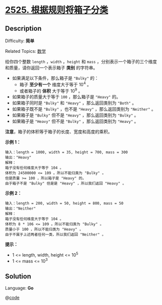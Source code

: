 # [2525\. 根据规则将箱子分类](https://leetcode.cn/problems/categorize-box-according-to-criteria/)

## Description

Difficulty: **简单**  

Related Topics: [数学](https://leetcode.cn/tag/https://leetcode.cn/tag/math//)


给你四个整数 `length` ，`width` ，`height` 和 `mass` ，分别表示一个箱子的三个维度和质量，请你返回一个表示箱子 **类别** 的字符串。

*   如果满足以下条件，那么箱子是 `"Bulky"` 的：
    *   箱子 **至少有一个** 维度大于等于 10<sup>4</sup> 。
    *   或者箱子的 **体积** 大于等于 10<sup>9</sup> 。
*   如果箱子的质量大于等于 `100` ，那么箱子是 `"Heavy"` 的。
*   如果箱子同时是 `"Bulky"` 和 `"Heavy"` ，那么返回类别为 `"Both"` 。
*   如果箱子既不是 `"Bulky"` ，也不是 `"Heavy"` ，那么返回类别为 `"Neither"` 。
*   如果箱子是 `"Bulky"` 但不是 `"Heavy"` ，那么返回类别为 `"Bulky"` 。
*   如果箱子是 `"Heavy"` 但不是 `"Bulky"` ，那么返回类别为 `"Heavy"` 。

**注意**，箱子的体积等于箱子的长度、宽度和高度的乘积。

**示例 1：**

```
输入：length = 1000, width = 35, height = 700, mass = 300
输出："Heavy"
解释：
箱子没有任何维度大于等于 104 。
体积为 24500000 <= 109 。所以不能归类为 "Bulky" 。
但是质量 >= 100 ，所以箱子是 "Heavy" 的。
由于箱子不是 "Bulky" 但是是 "Heavy" ，所以我们返回 "Heavy" 。
```

**示例 2：**

```
输入：length = 200, width = 50, height = 800, mass = 50
输出："Neither"
解释：
箱子没有任何维度大于等于 104 。
体积为 8 * 106 <= 109 。所以不能归类为 "Bulky" 。
质量小于 100 ，所以不能归类为 "Heavy" 。
由于不属于上述两者任何一类，所以我们返回 "Neither" 。
```

**提示：**

*   1 <= length, width, height <= 10<sup>5</sup>
*   1 <= mass <= 10<sup>3</sup>


## Solution

Language: **Go**

@[code](../../../../algorithm/code/leet-code/easy/2525.go)